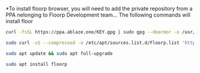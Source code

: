 
*To install floorp browser, you will need to add the private repository from a PPA nelonging to Floorp Development team... The following commands will install floor
```bash
curl -fsSL https://ppa.ablaze.one/KEY.gpg | sudo gpg --dearmor -o /usr/share/keyrings/Floorp.gpg
```

```bash
sudo curl -sS --compressed -o /etc/apt/sources.list.d/Floorp.list 'https://ppa.ablaze.one/Floorp.list'
```

```bash
sudo apt update && sudo apt full-upgrade
```

```bash
sudo apt install floorp
```


